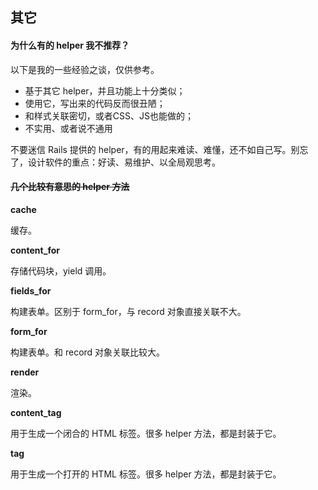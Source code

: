## 其它

#### 为什么有的 helper 我不推荐？

以下是我的一些经验之谈，仅供参考。

- 基于其它 helper，并且功能上十分类似；
- 使用它，写出来的代码反而很丑陋；
- 和样式关联密切，或者CSS、JS也能做的；
- 不实用、或者说不通用

不要迷信 Rails 提供的 helper，有的用起来难读、难懂，还不如自己写。别忘了，设计软件的重点：好读、易维护、以全局观思考。

#### ~~几个比较有意思的 helper 方法~~

**cache**

缓存。

**content_for**

存储代码块，yield 调用。

**fields_for**

构建表单。区别于 form_for，与 record 对象直接关联不大。

**form_for**

构建表单。和 record 对象关联比较大。

**render**

渲染。

**content_tag**

用于生成一个闭合的 HTML 标签。很多 helper 方法，都是封装于它。

**tag**

用于生成一个打开的 HTML 标签。很多 helper 方法，都是封装于它。
